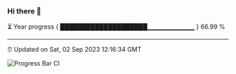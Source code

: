 ### Hi there 👋

⏳ Year progress { ████████████████████▁▁▁▁▁▁▁▁▁▁ } 66.99 %

---

⏰ Updated on Sat, 02 Sep 2023 12:16:34 GMT

![Progress Bar CI](https://github.com/liununu/liununu/workflows/Progress%20Bar%20CI/badge.svg)
